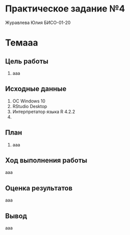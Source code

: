 # Практическое задание №4
Журавлева Юлия БИСО-01-20

# Темааа

## Цель работы

1.  ааа

## Исходные данные

1.  ОС Windows 10
2.  RStudio Desktop
3.  Интерпретатор языка R 4.2.2
4.  

## План

1.  ааа

## Ход выполнения работы

ааа

## Оценка результатов

ааа

## Вывод

ааа
